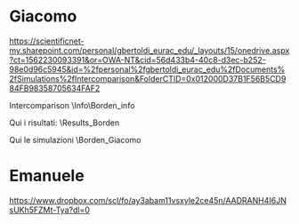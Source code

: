 # Giacomo

https://scientificnet-my.sharepoint.com/personal/gbertoldi_eurac_edu/_layouts/15/onedrive.aspx?ct=1562230093391&or=OWA-NT&cid=56d433b4-40c8-d3ec-b252-98e0d96c5945&id=%2fpersonal%2fgbertoldi_eurac_edu%2fDocuments%2fSimulations%2fIntercomparison&FolderCTID=0x012000D37B1F56B5CD984FB98358705634FAF2

Intercomparison \Info\Borden_info

Qui i risultati: \Results_Borden

Qui le simulazioni  \Borden_Giacomo


# Emanuele
https://www.dropbox.com/scl/fo/ay3abam11vsxyle2ce45n/AADRANH4I6JNsUKh5FZMt-Tya?dl=0
